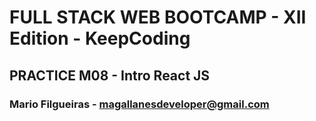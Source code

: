 
# FULL STACK WEB BOOTCAMP - XII Edition - KeepCoding

## PRACTICE M08 - Intro React JS

### Mario Filgueiras - magallanesdeveloper@gmail.com











